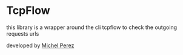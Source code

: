 # TcpFlow

this library is a wrapper around the cli tcpflow to check the outgoing requests urls

developed by [Michel Perez](https://github.com/mrkaspa)
